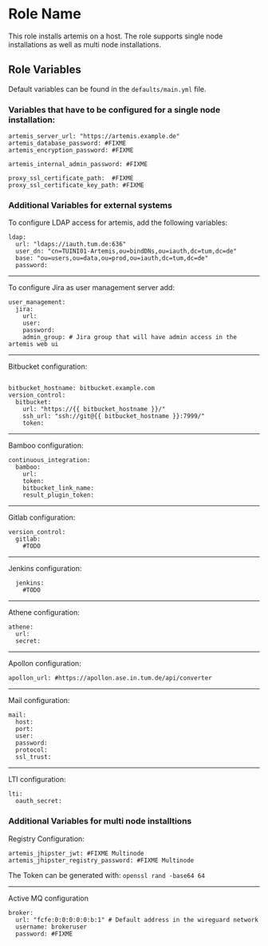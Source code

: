Role Name
=========

This role installs artemis on a host. The role supports single node installations as well as multi node installations.

Role Variables
--------------
Default variables can be found in the `defaults/main.yml` file. 

### Variables that have to be configured for a single node installation: 

```
artemis_server_url: "https://artemis.example.de"
artemis_database_password: #FIXME
artemis_encryption_password: #FIXME

artemis_internal_admin_password: #FIXME

proxy_ssl_certificate_path:  #FIXME
proxy_ssl_certificate_key_path: #FIXME

```


### Additional Variables for external systems 
To configure LDAP access for artemis, add the following variables:
```
ldap:
  url: "ldaps://iauth.tum.de:636"
  user_dn: "cn=TUINI01-Artemis,ou=bindDNs,ou=iauth,dc=tum,dc=de"
  base: "ou=users,ou=data,ou=prod,ou=iauth,dc=tum,dc=de"
  password: 
```
---

To configure Jira as user management server add: 

```
user_management:
  jira:
    url: 
    user: 
    password: 
    admin_group: # Jira group that will have admin access in the artemis web ui
```
---

Bitbucket configuration: 
```
    
bitbucket_hostname: bitbucket.example.com 
version_control:
  bitbucket:
    url: "https://{{ bitbucket_hostname }}/"
    ssh_url: "ssh://git@{{ bitbucket_hostname }}:7999/"
    token: 
```
---

Bamboo configuration: 
```
continuous_integration: 
  bamboo:
    url: 
    token: 
    bitbucket_link_name: 
    result_plugin_token: 
```
---

Gitlab configuration:
```
version_control:
  gitlab:
    #TODO

```
---


Jenkins configuration:
```
  jenkins:
    #TODO
```
---


Athene configuration:    
```
athene: 
  url: 
  secret: 
```
---

Apollon configuration:    
```
apollon_url: #https://apollon.ase.in.tum.de/api/converter
```
---

Mail configuration: 
```
mail: 
  host:
  port: 
  user:
  password:
  protocol: 
  ssl_trust:
```

---

LTI configuration:
```
lti: 
  oauth_secret:
```

### Additional Variables for multi node installtions 

Registry Configuration:
```
artemis_jhipster_jwt: #FIXME Multinode
artemis_jhipster_registry_password: #FIXME Multinode

```
The Token can be generated with: `openssl rand -base64 64`

---


Active MQ configuration
```
broker: 
  url: "fcfe:0:0:0:0:0:b:1" # Default address in the wireguard network
  username: brokeruser
  password: #FIXME

```


